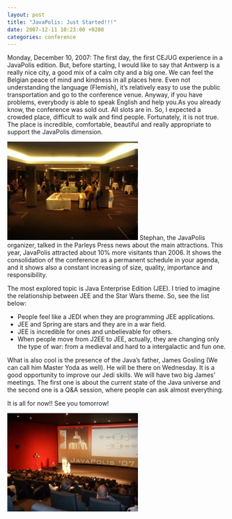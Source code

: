 ```yaml
---
layout: post
title: "JavaPolis: Just Started!!!"
date: 2007-12-11 10:23:00 +0200
categories: conference
---
```


Monday, December 10, 2007: The first day, the first CEJUG experience in a JavaPolis edition. But, before starting, I would like to say that Antwerp is a really nice city, a good mix of a calm city and a big one. We can feel the Belgian peace of mind and kindness in all places here. Even not understanding the language (Flemish), it’s relatively easy to use the public transportation and go to the conference venue. Anyway, if you have problems, everybody is able to speak English and help you.As you already know, the conference was sold out. All slots are in. So, I expected a crowded  place, difficult to walk and find people. Fortunately, it is not true. The place is incredible, comfortable, beautiful and really appropriate to support the JavaPolis dimension.

![DSCN1496-300x225.jpg](/images/posts/DSCN1496-300x225.jpg) Stephan, the JavaPolis organizer, talked in the Parleys Press news about the main attractions. This year, JavaPolis attracted about 10% more visitants than 2006. It shows the consolidation of the conference as a permanent schedule in your agenda, and it shows also a constant increasing of size, quality, importance and responsibility.

The most explored topic is Java Enterprise Edition (JEE). I tried to imagine the relationship between JEE and the Star Wars theme. So, see the list below:

<ul>
<li>People feel like a JEDI when they are programming JEE applications.</li>
<li>JEE and Spring are stars and they are in a war field.</li>
<li>JEE is incredible for ones and unbelievable for others.</li>
<li>When people move from J2EE to JEE, actually, they are changing only the type of war: from a medieval and hard to a intergalactic and fun one.</li>
</ul>
What is also cool is the presence of the Java’s father, James Gosling (We can call him Master Yoda as well). He will be there on Wednesday. It is a good opportunity to improve our Jedi skills. We will have two big James’ meetings. The first one is about the current state of the Java universe and the second one is a Q&amp;A session, where people can ask almost everything.

It is all for now!! See you tomorrow!

![DSCN1499-300x225.jpg](/images/posts/DSCN1499-300x225.jpg)
